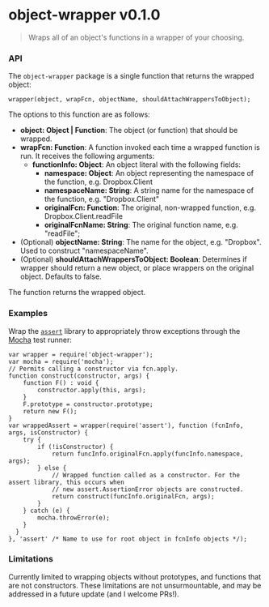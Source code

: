 # object-wrapper v0.1.0
> Wraps all of an object's functions in a wrapper of your choosing.

### API

The `object-wrapper` package is a single function that returns the wrapped object:

```{js}
wrapper(object, wrapFcn, objectName, shouldAttachWrappersToObject);
```

The options to this function are as follows:

* **object: Object | Function**: The object (or function) that should be wrapped.
* **wrapFcn: Function**: A function invoked each time a wrapped function is run. It receives the following arguments:
  * **functionInfo: Object**: An object literal with the following fields:
    * **namespace: Object**: An object representing the namespace of the function, e.g. Dropbox.Client
    * **namespaceName: String**: A string name for the namespace of the function, e.g. "Dropbox.Client"
    * **originalFcn: Function**: The original, non-wrapped function, e.g. Dropbox.Client.readFile
    * **originalFcnName: String**: The original function name, e.g. "readFile";
* (Optional) **objectName: String**: The name for the object, e.g. "Dropbox". Used to construct "namespaceName".
* (Optional) **shouldAttachWrappersToObject: Boolean**: Determines if wrapper should return a new object, or place wrappers on the original object. Defaults to false.

The function returns the wrapped object.

### Examples

Wrap the [`assert`](https://github.com/defunctzombie/commonjs-assert) library to appropriately throw exceptions through the [Mocha](https://mochajs.org/) test runner:

```{js}
var wrapper = require('object-wrapper');
var mocha = require('mocha');
// Permits calling a constructor via fcn.apply.
function construct(constructor, args) {
    function F() : void {
        constructor.apply(this, args);
    }
    F.prototype = constructor.prototype;
    return new F();
}
var wrappedAssert = wrapper(require('assert'), function (fcnInfo, args, isConstructor) {
    try {
        if (!isConstructor) {
            return funcInfo.originalFcn.apply(funcInfo.namespace, args);
        } else {
            // Wrapped function called as a constructor. For the assert library, this occurs when
            // new assert.AssertionError objects are constructed.
            return construct(funcInfo.originalFcn, args);
        }
    } catch (e) {
        mocha.throwError(e);
    }
  }
}, 'assert' /* Name to use for root object in fcnInfo objects */);
```

### Limitations

Currently limited to wrapping objects without prototypes, and functions that are not constructors.
These limitations are not unsurmountable, and may be addressed in a future update (and I welcome PRs!).
